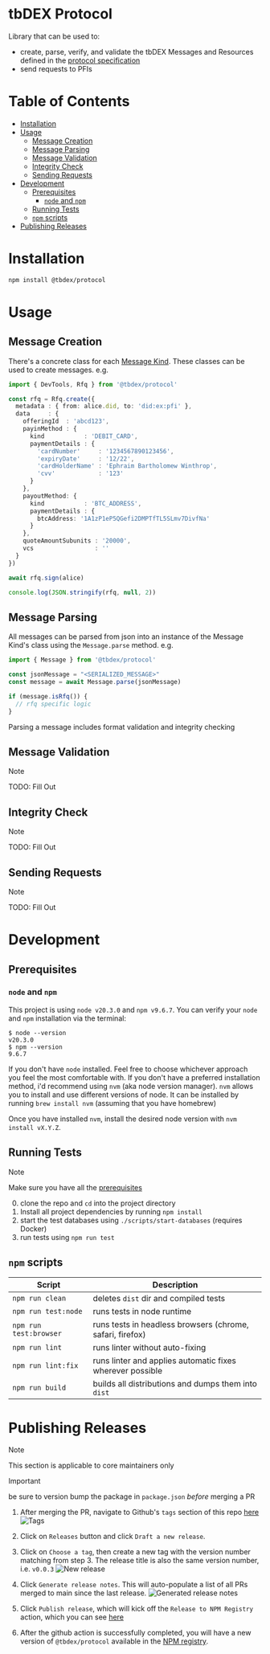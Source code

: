 # tbDEX Protocol <!-- omit in toc -->

Library that can be used to:
* create, parse, verify, and validate the tbDEX Messages and Resources defined in the [protocol specification](../README.md)
* send requests to PFIs
# Table of Contents <!-- omit in toc -->
- [Installation](#installation)
- [Usage](#usage)
  - [Message Creation](#message-creation)
  - [Message Parsing](#message-parsing)
  - [Message Validation](#message-validation)
  - [Integrity Check](#integrity-check)
  - [Sending Requests](#sending-requests)
- [Development](#development)
  - [Prerequisites](#prerequisites)
    - [`node` and `npm`](#node-and-npm)
  - [Running Tests](#running-tests)
  - [`npm` scripts](#npm-scripts)
- [Publishing Releases](#publishing-releases)


# Installation

```bash
npm install @tbdex/protocol
```

# Usage

## Message Creation
There's a concrete class for each [Message Kind](../README.md#message-kinds). These classes can be used to create messages. e.g. 
```typescript
import { DevTools, Rfq } from '@tbdex/protocol'

const rfq = Rfq.create({
  metadata : { from: alice.did, to: 'did:ex:pfi' },
  data     : {
    offeringId  : 'abcd123',
    payinMethod : {
      kind           : 'DEBIT_CARD',
      paymentDetails : {
        'cardNumber'     : '1234567890123456',
        'expiryDate'     : '12/22',
        'cardHolderName' : 'Ephraim Bartholomew Winthrop',
        'cvv'            : '123'
      }
    },
    payoutMethod: {
      kind           : 'BTC_ADDRESS',
      paymentDetails : {
        btcAddress: '1A1zP1eP5QGefi2DMPTfTL5SLmv7DivfNa'
      }
    },
    quoteAmountSubunits : '20000',
    vcs                 : ''
  }
})

await rfq.sign(alice)

console.log(JSON.stringify(rfq, null, 2))
```

## Message Parsing
All messages can be parsed from json into an instance of the Message Kind's class using the `Message.parse` method. e.g.

```typescript
import { Message } from '@tbdex/protocol'

const jsonMessage = "<SERIALIZED_MESSAGE>"
const message = await Message.parse(jsonMessage)

if (message.isRfq()) {
  // rfq specific logic
}
```

Parsing a message includes format validation and integrity checking

## Message Validation
> [!NOTE]
>
> TODO: Fill Out

## Integrity Check
> [!NOTE]
>
> TODO: Fill Out
## Sending Requests
> [!NOTE]
>
> TODO: Fill Out

# Development

## Prerequisites
### `node` and `npm`
This project is using `node v20.3.0` and `npm v9.6.7`. You can verify your `node` and `npm` installation via the terminal:

```
$ node --version
v20.3.0
$ npm --version
9.6.7
```

If you don't have `node` installed. Feel free to choose whichever approach you feel the most comfortable with. If you don't have a preferred installation method, i'd recommend using `nvm` (aka node version manager). `nvm` allows you to install and use different versions of node. It can be installed by running `brew install nvm` (assuming that you have homebrew)

Once you have installed `nvm`, install the desired node version with `nvm install vX.Y.Z`.

## Running Tests
> [!NOTE]
> 
> Make sure you have all the [prerequisites](#prerequisites)

0. clone the repo and `cd` into the project directory
1. Install all project dependencies by running `npm install`
2. start the test databases using `./scripts/start-databases` (requires Docker)
3. run tests using `npm run test`

## `npm` scripts

| Script                 | Description                                               |
| ---------------------- | --------------------------------------------------------- |
| `npm run clean`        | deletes `dist` dir and compiled tests                     |
| `npm run test:node`    | runs tests in node runtime                                |
| `npm run test:browser` | runs tests in headless browsers (chrome, safari, firefox) |
| `npm run lint`         | runs linter without auto-fixing                           |
| `npm run lint:fix`     | runs linter and applies automatic fixes wherever possible |
| `npm run build`        | builds all distributions and dumps them into `dist`       |

# Publishing Releases

> [!NOTE]
>
> This section is applicable to core maintainers only

> [!IMPORTANT]
>
> be sure to version bump the package in `package.json` _before_ merging a PR

1. After merging the PR, navigate to Github's `tags` section of this repo [here](https://github.com/TBD54566975/tbdex-protocol/tags)
![Tags](./images/github_tags.png)

1. Click on `Releases` button and click `Draft a new release`.

2. Click on `Choose a tag`, then create a new tag with the version number matching from step 3. The release title is also the same version number, i.e. `v0.0.3`
![New release](./images/new_release.png)

1. Click `Generate release notes`. This will auto-populate a list of all PRs merged to main since the last release.
![Generated release notes](./images/generated_release_notes.png)

1. Click `Publish release`, which will kick off the `Release to NPM Registry` action, which you can see [here](https://github.com/TBD54566975/tbdex-protocol/actions/workflows/release-npm.yml)

2.  After the github action is successfully completed, you will have a new version of `@tbdex/protocol` available in the [NPM registry](https://www.npmjs.com/package/@tbdex/protocol).